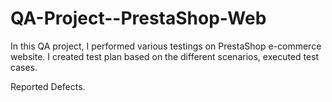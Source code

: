 # QA-Project--PrestaShop-Web
In this QA project, I performed various testings on PrestaShop e-commerce website. I created test plan based on the different scenarios, executed test cases.

Reported Defects.
